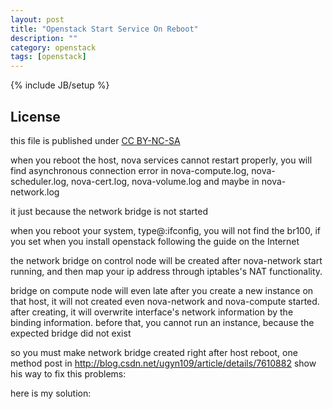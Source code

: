 ```yaml
---
layout: post
title: "Openstack Start Service On Reboot"
description: ""
category: openstack
tags: [openstack]
---
```

{% include JB/setup %}
## License
this file is published under [CC BY-NC-SA](http://creativecommons.org/licenses/by-nc-sa/3.0/)

when you reboot the host, nova services cannot restart properly, you will find asynchronous connection error in nova-compute.log, nova-scheduler.log, nova-cert.log, nova-volume.log and maybe in nova-network.log

it just because the network bridge is not started

when you reboot your system, type@:ifconfig, you will not find the br100, if you set when you install openstack following the guide on the Internet

the network bridge on control node will be created after nova-network start running, and then map your ip address through iptables's NAT functionality.

bridge on compute node will even late after you create a new instance on that host, it will not created even nova-network and nova-compute started. after creating, it will overwrite interface's network information by the binding information. before that, you cannot run an instance, because the expected bridge did not exist

so you must make network bridge created right after host reboot, one method post in http://blog.csdn.net/ugyn109/article/details/7610882 show his way to fix this problems:

here is my solution:

